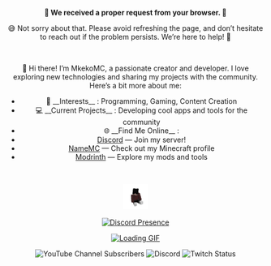 <p align="center">
  <b>🚨 We received a proper request from your browser. 🚨</b>
</p>

<p align="center">
  😅 Not sorry about that. Please avoid refreshing the page, and don’t hesitate to reach out if the problem persists. We’re here to help! 🙌
</p>

<br />

<p align="center">
  👋 Hi there! I’m MkekoMC, a passionate creator and developer. I love exploring new technologies and sharing my projects with the community. Here’s a bit more about me:
</p>

<ul align="center">
  <li>🌟 __Interests__ : Programming, Gaming, Content Creation</li>
  <li>💻 __Current Projects__ : Developing cool apps and tools for the community</li>
  <li>🌐 __Find Me Online__ :</li>
  <li><a href="https://discord.com/invite/XmPm9nbd3u">Discord</a> — Join my server!</li>
  <li><a href="https://namemc.com/profile/Mkeko.1">NameMC</a> — Check out my Minecraft profile</li>
  <li><a href="https://modrinth.com/user/MkekoMC">Modrinth</a> — Explore my mods and tools</li>
</ul>

<br />

<p align="center">
  <a href="#"><img width="50" src="me.png" alt="Profile Picture"></a>
</p>

<p align="center">
  <a href="https://discord.com/users/1212043905059790881" target="_blank">
    <img src="https://lanyard.cnrad.dev/api/1212043905059790881?theme=dark&bg=000000&showDisplayName=true" alt="Discord Presence">
  </a>
</p>

<p align="center">
  <a href="#"><img width="40" src="https://github.githubassets.com/images/mona-loading-default.gif" alt="Loading GIF"></a>
</p>

<p align="center">
  <img alt="YouTube Channel Subscribers" src="https://img.shields.io/youtube/channel/subscribers/UCD1GnxaawPETRxkPcIHSeQw?style=flat&logo=YouTube&link=https%3A%2F%2Fwww.youtube.com%2F%40MkekoMC">
  <img alt="Discord" src="https://img.shields.io/discord/850406703932637232?logo=Discord&color=%235865F2&link=https%3A%2F%2Fdiscord.com%2Finvite%2FXmPm9nbd3u">
  <img alt="Twitch Status" src="https://img.shields.io/twitch/status/mkekomc?style=flat&logo=Twitch&color=%239146FF&link=https%3A%2F%2Fwww.twitch.tv%2Fmkekomc">
</p>
